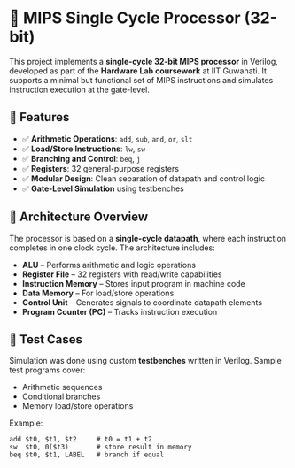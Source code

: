 # 🧠 MIPS Single Cycle Processor (32-bit)

This project implements a **single-cycle 32-bit MIPS processor** in Verilog, developed as part of the **Hardware Lab coursework** at IIT Guwahati. It supports a minimal but functional set of MIPS instructions and simulates instruction execution at the gate-level.

## 🚀 Features

- ✅ **Arithmetic Operations**: `add`, `sub`, `and`, `or`, `slt`
- ✅ **Load/Store Instructions**: `lw`, `sw`
- ✅ **Branching and Control**: `beq`, `j`
- ✅ **Registers**: 32 general-purpose registers
- ✅ **Modular Design**: Clean separation of datapath and control logic
- ✅ **Gate-Level Simulation** using testbenches

## 📐 Architecture Overview

The processor is based on a **single-cycle datapath**, where each instruction completes in one clock cycle. The architecture includes:

- **ALU** – Performs arithmetic and logic operations
- **Register File** – 32 registers with read/write capabilities
- **Instruction Memory** – Stores input program in machine code
- **Data Memory** – For load/store operations
- **Control Unit** – Generates signals to coordinate datapath elements
- **Program Counter (PC)** – Tracks instruction execution

## 🧪 Test Cases

Simulation was done using custom **testbenches** written in Verilog. Sample test programs cover:

- Arithmetic sequences
- Conditional branches
- Memory load/store operations

Example:
```assembly
add $t0, $t1, $t2     # t0 = t1 + t2
sw  $t0, 0($t3)       # store result in memory
beq $t0, $t1, LABEL   # branch if equal
